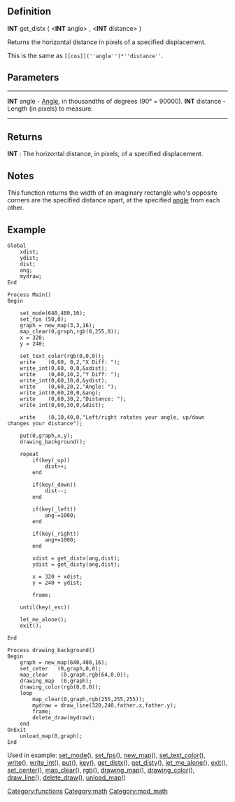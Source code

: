 Definition
----------

**INT** get\_distx ( &lt;**INT** angle&gt; , &lt;**INT** distance&gt; )

Returns the horizontal distance in pixels of a specified displacement.

This is the same as `[[cos]](''angle'')*''distance''`.

Parameters
----------

  ------------------ -----------------------------------------------------------------------
  **INT** angle      - [Angle](Angle "wikilink"), in thousandths of degrees (90° = 90000).
  **INT** distance   - Length (in pixels) to measure.
  ------------------ -----------------------------------------------------------------------

Returns
-------

**INT** : The horizontal distance, in pixels, of a specified
displacement.

Notes
-----

This function returns the width of an imaginary rectangle who's opposite
corners are the specified distance apart, at the specified
[angle](angle "wikilink") from each other.

Example
-------

    Global
        xdist;
        ydist;
        dist;
        ang;
        mydraw;
    End

    Process Main()
    Begin

        set_mode(640,480,16);
        set_fps (50,0);
        graph = new_map(3,3,16);
        map_clear(0,graph,rgb(0,255,0));
        x = 320;
        y = 240;

        set_text_color(rgb(0,0,0));
        write    (0,60, 0,2,"X Diff: ");
        write_int(0,60, 0,0,&xdist);
        write    (0,60,10,2,"Y Diff: ");
        write_int(0,60,10,0,&ydist);
        write    (0,60,20,2,"Angle: ");
        write_int(0,60,20,0,&ang);
        write    (0,60,30,2,"Distance: ");
        write_int(0,60,30,0,&dist);

        write    (0,10,40,0,"Left/right rotates your angle, up/down changes your distance");
        
        put(0,graph,x,y);
        drawing_background();

        repeat
            if(key(_up))
                dist++;
            end

            if(key(_down))
                dist--;
            end

            if(key(_left))
                ang-=1000;
            end

            if(key(_right))
                ang+=1000;
            end

            xdist = get_distx(ang,dist);
            ydist = get_disty(ang,dist);

            x = 320 + xdist;
            y = 240 + ydist;

            frame;

        until(key(_esc))

        let_me_alone();
        exit();

    End

    Process drawing_background()
    Begin
        graph = new_map(640,480,16);
        set_ceter   (0,graph,0,0);
        map_clear    (0,graph,rgb(64,0,0));
        drawing_map  (0,graph);
        drawing_color(rgb(0,0,0));
        loop
            map_clear(0,graph,rgb(255,255,255));
            mydraw = draw_line(320,240,father.x,father.y);
            frame;
            delete_draw(mydraw);
        end
    OnExit
        unload_map(0,graph);
    End

Used in example: [set\_mode](set_mode "wikilink")(),
[set\_fps](set_fps "wikilink")(), [new\_map](new_map "wikilink")(),
[set\_text\_color](set_text_color "wikilink")(),
[write](write "wikilink")(), [write\_int](write_int "wikilink")(),
[put](put "wikilink")(), [key](key "wikilink")(),
[get\_distx](get_distx "wikilink")(),
[get\_disty](get_disty "wikilink")(),
[let\_me\_alone](let_me_alone "wikilink")(), [exit](exit "wikilink")(),
[set\_center](set_center "wikilink")(),
[map\_clear](map_clear "wikilink")(), [rgb](rgb "wikilink")(),
[drawing\_map](drawing_map "wikilink")(),
[drawing\_color](drawing_color "wikilink")(),
[draw\_line](draw_line "wikilink")(),
[delete\_draw](delete_draw "wikilink")(),
[unload\_map](unload_map "wikilink")()

<Category:functions> <Category:math> <Category:mod_math>

